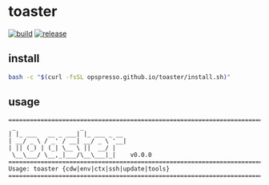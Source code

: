 # toaster

[![build](https://img.shields.io/github/actions/workflow/status/opspresso/toaster/push.yml?branch=main&style=for-the-badge&logo=github)](https://github.com/opspresso/toaster/actions/workflows/push.yml)
[![release](https://img.shields.io/github/v/release/opspresso/toaster?style=for-the-badge&logo=github)](https://github.com/opspresso/toaster/releases)

## install

```bash
bash -c "$(curl -fsSL opspresso.github.io/toaster/install.sh)"
```

## usage

<!-- usage start -->

```
================================================================================
 _                  _
| |_ ___   __ _ ___| |_ ___ _ __
| __/ _ \ / _' / __| __/ _ \ '__|
| || (_) | (_| \__ \ ||  __/ |
 \__\___/ \__,_|___/\__\___|_|    v0.0.0
================================================================================
Usage: toaster {cdw|env|ctx|ssh|update|tools}
================================================================================
```

<!-- usage end -->
